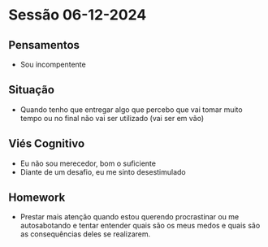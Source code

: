 # Sessão 06-12-2024
## Pensamentos

- Sou incompentente

## Situação

- Quando tenho que entregar algo que percebo que vai tomar muito tempo ou no final não vai ser utilizado (vai ser em vão)

## Viés Cognitivo

- Eu não sou merecedor, bom o suficiente
- Diante de um desafio, eu me sinto desestimulado

## Homework
 - Prestar mais atenção quando estou querendo procrastinar ou me autosabotando e tentar entender quais são os meus medos e quais são as consequências deles se realizarem.